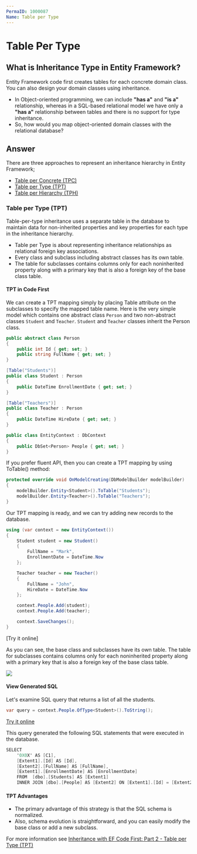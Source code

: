 ```yaml
---
PermaID: 1000087
Name: Table per Type
---
```


# Table Per Type

## What is Inheritance Type in Entity Framework?  

Entity Framework code first creates tables for each concrete domain class. You can also design your domain classes using inheritance. 

 - In Object-oriented programming, we can include **"has a"** and **"is a"** relationship, whereas in a SQL-based relational model we have only a **"has a"** relationship between tables and there is no support for type inheritance.
 - So, how would you map object-oriented domain classes with the relational database?

## Answer

There are three approaches to represent an inheritance hierarchy in Entity Framework;

 - [Table per Concrete (TPC)](/tpc) 
 - [Table per Type (TPT)](/tpt)
 - [Table per Hierarchy (TPH)](/tph)

### Table per Type (TPT) 

Table-per-type inheritance uses a separate table in the database to maintain data for non-inherited properties and key properties for each type in the inheritance hierarchy.

 - Table per Type is about representing inheritance relationships as relational foreign key associations. 
 - Every class and subclass including abstract classes has its own table. 
 - The table for subclasses contains columns only for each noninherited property along with a primary key that is also a foreign key of the base class table.

#### TPT in Code First

We can create a TPT mapping simply by placing Table attribute on the subclasses to specify the mapped table name. Here is the very simple model which contains one abstract class `Person` and two non-abstract classes `Student` and `Teacher`. `Student` and `Teacher` classes inherit the Person class.


```csharp
public abstract class Person
{
    public int Id { get; set; }
    public string FullName { get; set; }
}

[Table("Students")]
public class Student : Person
{
    public DateTime EnrollmentDate { get; set; }
}

[Table("Teachers")]
public class Teacher : Person
{
    public DateTime HireDate { get; set; }
}

public class EntityContext : DbContext
{
    public DbSet<Person> People { get; set; }
}
```

If you prefer fluent API, then you can create a TPT mapping by using ToTable() method:

```csharp
protected override void OnModelCreating(DbModelBuilder modelBuilder)
{
    modelBuilder.Entity<Student>().ToTable("Students");
    modelBuilder.Entity<Teacher>().ToTable("Teachers");
}
```

Our TPT mapping is ready, and we can try adding new records to the database.

```csharp
using (var context = new EntityContext())
{
    Student student = new Student()
    {
        FullName = "Mark",
        EnrollmentDate = DateTime.Now
    };

    Teacher teacher = new Teacher()
    {
        FullName = "John",
        HireDate = DateTime.Now
    };

    context.People.Add(student);
    context.People.Add(teacher);

    context.SaveChanges();
}
```
[Try it online]

As you can see, the base class and subclasses have its own table. The table for subclasses contains columns only for each noninherited property along with a primary key that is also a foreign key of the base class table. 

<img src="https://raw.githubusercontent.com/zzzprojects/EntityFramework-FAQ/master/docs/images/tpt-db-schema.png">

#### View Generated SQL

Let's examine SQL query that returns a list of all the students.

```csharp
var query = context.People.OfType<Student>().ToString();
```
[Try it online](https://dotnetfiddle.net/7bnLn8)

This query generated the following SQL statements that were executed in the database.

```csharp
SELECT 
    '0X0X' AS [C1], 
    [Extent1].[Id] AS [Id], 
    [Extent2].[FullName] AS [FullName], 
    [Extent1].[EnrollmentDate] AS [EnrollmentDate]
    FROM  [dbo].[Students] AS [Extent1]
    INNER JOIN [dbo].[People] AS [Extent2] ON [Extent1].[Id] = [Extent2].[Id]
```

#### TPT Advantages

 - The primary advantage of this strategy is that the SQL schema is normalized. 
 - Also, schema evolution is straightforward, and you can easily modify the base class or add a new subclass. 

For more information see [Inheritance with EF Code First: Part 2 - Table per Type (TPT)](https://weblogs.asp.net/manavi/inheritance-mapping-strategies-with-entity-framework-code-first-ctp5-part-2-table-per-type-tpt)